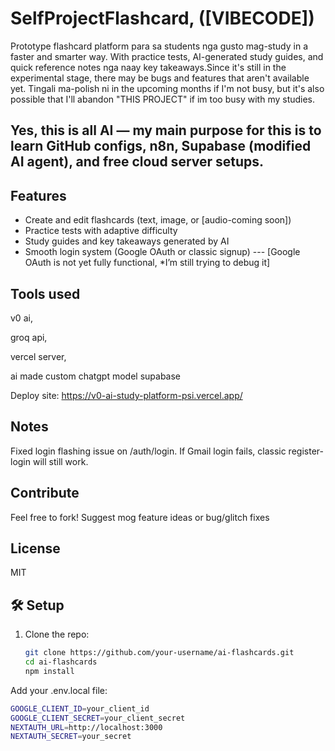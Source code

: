 # SelfProjectFlashcard, ([VIBECODE])
Prototype flashcard platform para sa students nga gusto mag-study in a faster and smarter way. With practice tests, AI-generated study guides, and quick reference notes nga naay key takeaways.Since it's still in the experimental stage, there may be bugs and features that aren't available yet. Tingali ma-polish ni in the upcoming months if I'm not busy, but it's also possible that I'll abandon "THIS PROJECT" if im too busy with my studies. 

## Yes, this is all AI — my main purpose for this is to learn GitHub configs, n8n, Supabase (modified AI agent), and free cloud server setups. 

## Features
- Create and edit flashcards (text, image, or [audio-coming soon])
- Practice tests with adaptive difficulty
- Study guides and key takeaways generated by AI
- Smooth login system (Google OAuth or classic signup) --- [Google OAuth is not yet fully functional, *I’m still trying to debug it]

## Tools used
v0 ai,

groq api,

vercel server,

ai made custom chatgpt model supabase

Deploy site:
https://v0-ai-study-platform-psi.vercel.app/

## Notes
Fixed login flashing issue on /auth/login.
If Gmail login fails, classic register-login will still work.

## Contribute
Feel free to fork! Suggest mog feature ideas or bug/glitch fixes

## License
MIT

## 🛠️ Setup
1. Clone the repo:
   ```bash
   git clone https://github.com/your-username/ai-flashcards.git
   cd ai-flashcards
   npm install
Add your .env.local file:
   ```bash
   GOOGLE_CLIENT_ID=your_client_id
   GOOGLE_CLIENT_SECRET=your_client_secret
   NEXTAUTH_URL=http://localhost:3000
   NEXTAUTH_SECRET=your_secret

